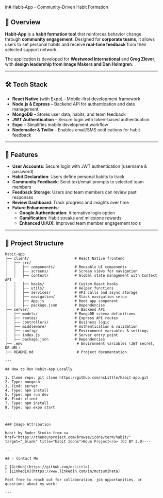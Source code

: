 in# Habit-App - Community-Driven Habit Formation

## 🚀 Overview

**Habit-App** is a **habit formation tool** that reinforces behavior change through **community engagement**. Designed for **corporate teams**, it allows users to set personal habits and receive **real-time feedback** from their selected support network.

The application is developed for **Westwood International** and **Greg Zlevor**, with **design leadership from Image Makers and Dan Holmgren**.

---

## 🛠 Tech Stack

- **React Native** (with Expo) – Mobile-first development framework
- **Node.js & Express** – Backend API for authentication and data management
- **MongoDB** – Stores user data, habits, and team feedback
- **JWT Authentication** – Secure login with token-based authentication
- **Expo** – Simplifies mobile development workflow
- **Nodemailer & Twilio** – Enables email/SMS notifications for habit feedback

---

## 📌 Features

- **User Accounts**: Secure login with JWT authentication (username & password)
- **Habit Declaration**: Users define personal habits to track
- **Community Feedback**: Send text/email prompts to selected team members
- **Feedback Storage**: Users and team members can review past responses
- **Review Dashboard**: Track progress and insights over time
- **Future Enhancements**:
  - **Google Authentication**: Alternative login option
  - **Gamification**: Habit streaks and milestone rewards
  - **Enhanced UI/UX**: Improved team member engagement tools

---

## 📂 Project Structure

```plaintext
habit-app
│── client/                     # React Native frontend
│   ├── src/
│   │   ├── components/         # Reusable UI components
│   │   ├── screens/            # Screen views for navigation
│   │   ├── context/            # Global state management with Context API
│   │   ├── hooks/              # Custom React hooks
│   │   ├── utils/              # Helper functions
│   │   ├── services/           # API calls and async storage
│   │   ├── navigation/         # Stack navigation setup
│   │   ├── App.js              # Root app component
│   │   ├── package.json        # Dependencies
│── server/                      # Backend API
│   ├── models/                 # MongoDB schema definitions
│   ├── routes/                 # Express API routes
│   ├── controllers/            # Business logic
│   ├── middleware/             # Authentication & validation
│   ├── config/                 # Environment variables & settings
│   ├── index.js                # Server entry point
│   ├── package.json            # Dependencies
│── .env                         # Environment variables (JWT secret, DB URL)
│── README.md                    # Project documentation

---

## How to Run Habit-App Locally

1. Clone repo: git clone https://github.com/nsLittle/habit-app.git
2. Type: mongosh
3. Find: server
4. Type: npm install
5. Type: npm run dev
6. Find: client
7. Type: npm install
8. Type: npx expo start

---

### Image Attribution

habit by Rudez Studio from <a href="https://thenounproject.com/browse/icons/term/habit/" target="_blank" title="habit Icons">Noun Project</a> (CC BY 3.0)---

---

## 💡 Contact Me

🔗 [GitHub](https://github.com/nsLittle)
🔗 [LinkedIn](https://www.linkedin.com/in/mutsumihata)

Feel free to reach out for collaboration, job opportunities, or questions about my work!

---
```
